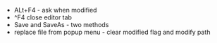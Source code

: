 * ALt+F4 - ask when modified
* ^F4 close editor tab
* Save and SaveAs - two methods
* replace file from popup menu - clear modified flag
and modify path
